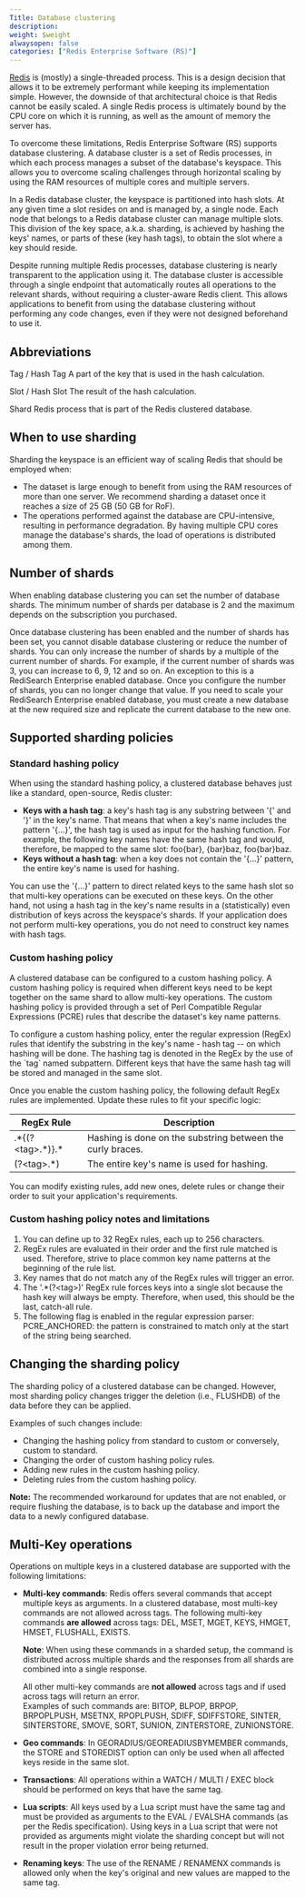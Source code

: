 ```yaml
---
Title: Database clustering
description: 
weight: $weight
alwaysopen: false
categories: ["Redis Enterprise Software (RS)"]
---
```

[Redis](https://redislabs.com/redis-features/redis) is (mostly) a
single-threaded process. This is a design decision that allows it to be
extremely performant while keeping its implementation simple. However,
the downside of that architectural choice is that Redis cannot be easily
scaled. A single Redis process is ultimately bound by the CPU core on
which it is running, as well as the amount of memory the server has.

To overcome these limitations, Redis Enterprise Software (RS) supports
database clustering. A database cluster is a set of Redis processes, in
which each process manages a subset of the database's keyspace. This
allows you to overcome scaling challenges through horizontal scaling by
using the RAM resources of multiple cores and multiple servers.

In a Redis database cluster, the keyspace is partitioned into hash
slots. At any given time a slot resides on and is managed by, a single
node. Each node that belongs to a Redis database cluster can manage
multiple slots. This division of the key space, a.k.a. sharding, is
achieved by hashing the keys' names, or parts of these (key hash tags),
to obtain the slot where a key should reside.

Despite running multiple Redis processes, database clustering is nearly
transparent to the application using it. The database cluster is
accessible through a single endpoint that automatically routes all
operations to the relevant shards, without requiring a cluster-aware
Redis client. This allows applications to benefit from using the
database clustering without performing any code changes, even if they
were not designed beforehand to use it.

## Abbreviations

Tag / Hash Tag
A part of the key that is used in the hash calculation.

Slot / Hash Slot
The result of the hash calculation.

Shard
Redis process that is part of the Redis clustered database.

## When to use sharding

Sharding the keyspace is an efficient way of scaling Redis that should
be employed when:

- The dataset is large enough to benefit from using the RAM resources
    of more than one server. We recommend sharding a dataset
    once it reaches a size of 25 GB (50 GB for RoF).
- The operations performed against the database are CPU-intensive,
    resulting in performance degradation. By having multiple CPU cores
    manage the database's shards, the load of operations is distributed
    among them.

## Number of shards

When enabling database clustering you can set the number of database
shards. The minimum number of shards per database is 2 and the maximum
depends on the subscription you purchased.

Once database clustering has been enabled and the number of shards has
been set, you cannot disable database clustering or reduce the number of
shards. You can only increase the number of shards by a multiple of the
current number of shards. For example, if the current number of shards
was 3, you can increase to 6, 9, 12 and so on. An exception to this is a
RediSearch Enterprise enabled database. Once you configure the number of
shards, you can no longer change that value. If you need to scale your
RediSearch Enterprise enabled database, you must create a new database
at the new required size and replicate the current database to the new
one.

## Supported sharding policies

### Standard hashing policy

When using the standard hashing policy, a clustered database behaves
just like a standard, open-source, Redis cluster:

- **Keys with a hash tag**: a key's hash tag is any substring between
    '{' and '}' in the key's name. That means that when a key's name
    includes the pattern '{...}', the hash tag is used as input for the
    hashing function. For example, the following key names have the same
    hash tag and would, therefore, be mapped to the same slot: foo{bar},
    {bar}baz, foo{bar}baz.
- **Keys without a hash tag**: when a key does not contain the '{...}'
    pattern, the entire key's name is used for hashing.

You can use the '{...}' pattern to direct related keys to the same hash
slot so that multi-key operations can be executed on these keys. On the
other hand, not using a hash tag in the key's name results in a
(statistically) even distribution of keys across the keyspace's shards.
If your application does not perform multi-key operations, you do not
need to construct key names with hash tags.

### Custom hashing policy

A clustered database can be configured to a custom hashing policy. A
custom hashing policy is required when different keys need to be kept
together on the same shard to allow multi-key operations. The custom
hashing policy is provided through a set of Perl Compatible Regular
Expressions (PCRE) rules that describe the dataset's key name patterns.

To configure a custom hashing policy, enter the regular expression
(RegEx) rules that identify the substring in the key's name - hash tag
-- on which hashing will be done. The hashing tag is denoted in the
RegEx by the use of the \`tag\` named subpattern. Different keys that
have the same hash tag will be stored and managed in the same slot.

Once you enable the custom hashing policy, the following default RegEx
rules are implemented. Update these rules to fit your specific logic:

|  RegEx Rule | Description |
|  ------ | ------ |
|  .\*{(?\<tag\>.\*)}.\* | Hashing is done on the substring between the curly braces. |
|  (?\<tag\>.\*) | The entire key's name is used for hashing. |

You can modify existing rules, add new ones, delete rules or change
their order to suit your application's requirements.

### Custom hashing policy notes and limitations

1. You can define up to 32 RegEx rules, each up to 256 characters.
2. RegEx rules are evaluated in their order and the first rule matched
    is used. Therefore, strive to place common key name patterns at the
    beginning of the rule list.
3. Key names that do not match any of the RegEx rules will trigger an
    error.
4. The '.\*(?\<tag\>)' RegEx rule forces keys into a single slot
    because the hash key will always be empty. Therefore, when used,
    this should be the last, catch-all rule.
5. The following flag is enabled in the regular expression parser:\
    PCRE_ANCHORED: the pattern is constrained to match only at the
    start of the string being searched.

## Changing the sharding policy

The sharding policy of a clustered database can be changed. However,
most sharding policy changes trigger the deletion (i.e., FLUSHDB) of the
data before they can be applied.

Examples of such changes include:

- Changing the hashing policy from standard to custom or conversely,
    custom to standard.
- Changing the order of custom hashing policy rules.
- Adding new rules in the custom hashing policy.
- Deleting rules from the custom hashing policy.

**Note:** The recommended workaround for updates that are not enabled,
or require flushing the database, is to back up the database and import
the data to a newly configured database.

## Multi-Key operations

Operations on multiple keys in a clustered database are supported with
the following limitations:

- **Multi-key commands**: Redis offers several commands that accept
    multiple keys as arguments. In a clustered database, most multi-key
    commands are not allowed across tags. The following multi-key
    commands **are allowed** across tags: DEL, MSET, MGET, KEYS, HMGET,
    HMSET, FLUSHALL, EXISTS.

    **Note**: When using these commands in a sharded setup, the command
    is distributed across multiple shards and the responses from all
    shards are combined into a single response.

    All other multi-key commands are **not allowed** across tags and if
    used across tags will return an error.\
    Examples of such commands are: BITOP, BLPOP, BRPOP, BRPOPLPUSH,
    MSETNX, RPOPLPUSH, SDIFF, SDIFFSTORE, SINTER, SINTERSTORE, SMOVE,
    SORT, SUNION, ZINTERSTORE, ZUNIONSTORE.

- **Geo commands**: In GEORADIUS/GEOREADIUSBYMEMBER commands, the
    STORE and STOREDIST option can only be used when all affected keys
    reside in the same slot.
- **Transactions**: All operations within a WATCH / MULTI / EXEC block
    should be performed on keys that have the same tag.
- **Lua scripts**: All keys used by a Lua script must have the same
    tag and must be provided as arguments to the EVAL / EVALSHA commands
    (as per the Redis specification). Using keys in a Lua script that
    were not provided as arguments might violate the sharding concept
    but will not result in the proper violation error being returned.
- **Renaming keys**: The use of the RENAME / RENAMENX commands is
    allowed only when the key's original and new values are mapped to
    the same tag.
